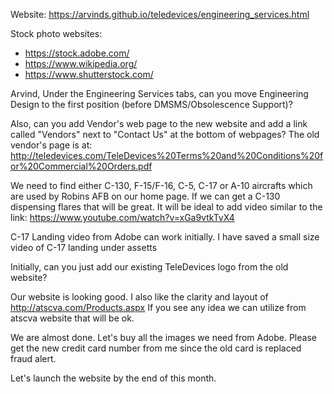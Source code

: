 Website: https://arvinds.github.io/teledevices/engineering_services.html

Stock photo websites:
- https://stock.adobe.com/
- https://www.wikipedia.org/
- https://www.shutterstock.com/

Arvind, Under the Engineering Services tabs, can you move Engineering Design to the first position (before DMSMS/Obsolescence Support)?

Also, can you add Vendor's web page to the new website and add a link called "Vendors" next to "Contact Us" at the bottom of webpages? The old vendor's page is at: http://teledevices.com/TeleDevices%20Terms%20and%20Conditions%20for%20Commercial%20Orders.pdf

We need to find either C-130, F-15/F-16, C-5, C-17 or A-10 aircrafts which are used by Robins AFB on our home page. If we can get a C-130 dispensing flares that will be great.
It will be ideal to add video similar to the link: https://www.youtube.com/watch?v=xGa9vtkTvX4

C-17 Landing video from Adobe can work initially. I have saved a small size video of C-17 landing under assetts

Initially, can you just add our existing TeleDevices logo from the old website?

Our website is looking good. I also like the clarity and layout of http://atscva.com/Products.aspx If you see any idea we can utilize from atscva website that will be ok.

We are almost done. Let's buy all the images we need from Adobe. Please get the new credit card number from me since the old card is replaced fraud alert. 

Let's launch the website by the end of this month.
